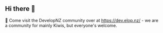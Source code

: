 ## Hi there 👋

🌈 Come visit the DevelopNZ community over at https://dev.elop.nz/ - we are a community for mainly Kiwis, but everyone's welcome. 
